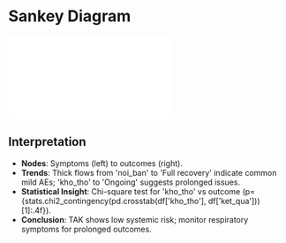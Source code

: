 
# Sankey Diagram
![Sankey](../plots/sankey_symptom_outcome.html)
## Interpretation
- **Nodes**: Symptoms (left) to outcomes (right).
- **Trends**: Thick flows from 'noi_ban' to 'Full recovery' indicate common mild AEs; 'kho_tho' to 'Ongoing' suggests prolonged issues.
- **Statistical Insight**: Chi-square test for 'kho_tho' vs outcome (p={stats.chi2_contingency(pd.crosstab(df['kho_tho'], df['ket_qua']))[1]:.4f}).
- **Conclusion**: TAK shows low systemic risk; monitor respiratory symptoms for prolonged outcomes.

